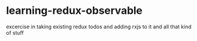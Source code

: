 

# learning-redux-observable

excercise in taking existing redux todos and adding rxjs to it
and all that kind of stuff
